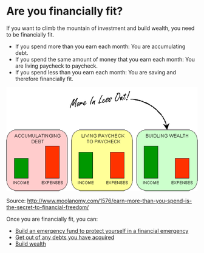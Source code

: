# Are you financially fit?

If you want to climb the mountain of investment and build wealth, you need to be financially fit.

- If you spend more than you earn each month: You are accumulating debt.
- If you spend the same amount of money that you earn each month: You are living paycheck to paycheck.
- If you spend less than you earn each month: You are saving and therefore financially fit.

![Financial fitness](/assets/img/positive-negative-cash-flow.png)

Source: http://www.moolanomy.com/1576/earn-more-than-you-spend-is-the-secret-to-financial-freedom/

Once you are financially fit, you can:

- [Build an emergency fund to protect yourself in a financial emergency](/how-to-build-an-emergency-fund)
- [Get out of any debts you have acquired](/how-to-get-out-of-debt)
- [Build wealth](/coming-soon)
